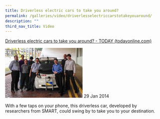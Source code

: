 ```yaml
---
title: Driverless electric cars to take you around?
permalink: /galleries/video/driverlesselectriccarstotakeyouaround/
description: ""
third_nav_title: Video
---
```

[Driverless electric cars to take you around? - TODAY (todayonline.com)](https://www.todayonline.com/singapore/driverless-electric-cars-take-you-around)

![](/images/765aaec4-5fdf-47e8-a7a6-dd799aec1e1e.jpg)
29 Jan 2014


With a few taps on your phone, this driverless car, developed by researchers from SMART, could swing by to take you to your destination.